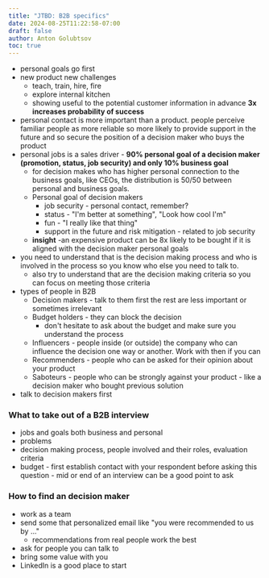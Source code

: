 ```yaml
---
title: "JTBD: B2B specifics"
date: 2024-08-25T11:22:58-07:00
draft: false
author: Anton Golubtsov
toc: true
---
```


-   personal goals go first
-   new product new challenges
    -   teach, train, hire, fire
    -   explore internal kitchen
    -   showing useful to the potential customer information in advance **3x increases probability of success**
-   personal contact is more important than a product. people perceive familiar people as more reliable so more likely to provide support in the future and so secure the position of a decision maker who buys the product
-   personal jobs is a sales driver - **90% personal goal of a decision maker (promotion, status, job security) and only 10% business goal**
    -   for decision makes who has higher personal connection to the business goals, like CEOs, the distribution is 50/50 between personal and business goals.
    -   Personal goal of decision makers
        -   job security - personal contact, remember?
        -   status - "I'm better at something", "Look how cool I'm"
        -   fun - "I really like that thing"
        -   support in the future and risk mitigation - related to job security
    -   **insight** -an expensive product can be 8x likely to be bought if it is aligned with the decision maker personal goals
-   you need to understand that is the decision making process and who is involved in the process so you know who else you need to talk to.
    -   also try to understand that are the decision making criteria so you can focus on meeting those criteria
-   types of people in B2B
    -   Decision makers - talk to them first the rest are less important or sometimes irrelevant
    -   Budget holders - they can block the decision
        -   don't hesitate to ask about the budget and make sure you understand the process
    -   Influencers - people inside (or outside) the company who can influence the decision one way or another. Work with then if you can
    -   Recommenders - people who can be asked for their opinion about your product
    -   Saboteurs - people who can be strongly against your product - like a decision maker who bought previous solution
-   talk to decision makers first

### What to take out of a B2B interview

-   jobs and goals both business and personal
-   problems
-   decision making process, people involved and their roles, evaluation criteria
-   budget - first establish contact with your respondent before asking this question - mid or end of an interview can be a good point to ask

### How to find an decision maker

-   work as a team
-   send some that personalized email like "you were recommended to us by ..."
    -   recommendations from real people work the best
-   ask for people you can talk to
-   bring some value with you
-   LinkedIn is a good place to start
